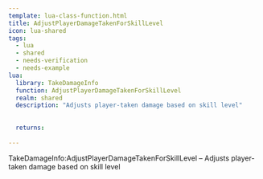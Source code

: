```yaml
---
template: lua-class-function.html
title: AdjustPlayerDamageTakenForSkillLevel
icon: lua-shared
tags:
  - lua
  - shared
  - needs-verification
  - needs-example
lua:
  library: TakeDamageInfo
  function: AdjustPlayerDamageTakenForSkillLevel
  realm: shared
  description: "Adjusts player-taken damage based on skill level"
  
  
  returns:
    
---
```


<div class="lua__search__keywords">
TakeDamageInfo:AdjustPlayerDamageTakenForSkillLevel &#x2013; Adjusts player-taken damage based on skill level
</div>
